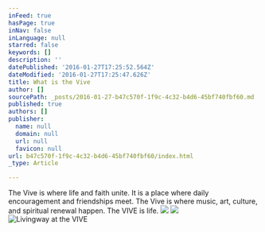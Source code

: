 ```yaml
---
inFeed: true
hasPage: true
inNav: false
inLanguage: null
starred: false
keywords: []
description: ''
datePublished: '2016-01-27T17:25:52.564Z'
dateModified: '2016-01-27T17:25:47.626Z'
title: What is the Vive
author: []
sourcePath: _posts/2016-01-27-b47c570f-1f9c-4c32-b4d6-45bf740fbf60.md
published: true
authors: []
publisher:
  name: null
  domain: null
  url: null
  favicon: null
url: b47c570f-1f9c-4c32-b4d6-45bf740fbf60/index.html
_type: Article

---
```

The Vive is where life and faith unite. It is a place where daily encouragement and friendships meet. The Vive is where music, art, culture, and spiritual renewal happen. The VIVE is life. ![](https://the-grid-user-content.s3-us-west-2.amazonaws.com/66e63db1-cf6e-487c-ad45-94bd5e1d81d0.jpg)
![](https://s3-us-west-2.amazonaws.com/the-grid-img/p/8ade6901a31349a2d04464c55f985f81f049004d.jpg)
![Livingway at the VIVE](https://the-grid-user-content.s3-us-west-2.amazonaws.com/ea4682d3-b027-4e7e-a6dd-fb38286f749e.jpg)